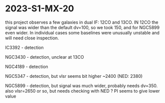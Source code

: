 # 2023-S1-MX-20

this project observes a few galaxies in dual IF:  12CO and 13CO.   IN 12CO the signal was wider than the 
default dv=100, so we took 150, and for NGC5899 even wider.
In individual cases some baselines were unusually unstable and will need close inspection.


IC3392 - detection

NGC3430 - detection, unclear at 13CO

NGC4189 - detection

NGC5347 - detection, but vlsr seems bit higher ~2400 (NED:  2380)

NGC5899 - detection, but signal was much wider, probably needs dv=350. 
          also vlsr=2650 or so, but needs checking with NED ? PI seems to give
          lower value


